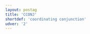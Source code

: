 ```yaml
---
layout: postag
title: 'CCONJ'
shortdef: 'coordinating conjunction'
udver: '2'
---
```

<!-- Interlanguage links updated Pá kvě 14 11:08:19 CEST 2021 -->
